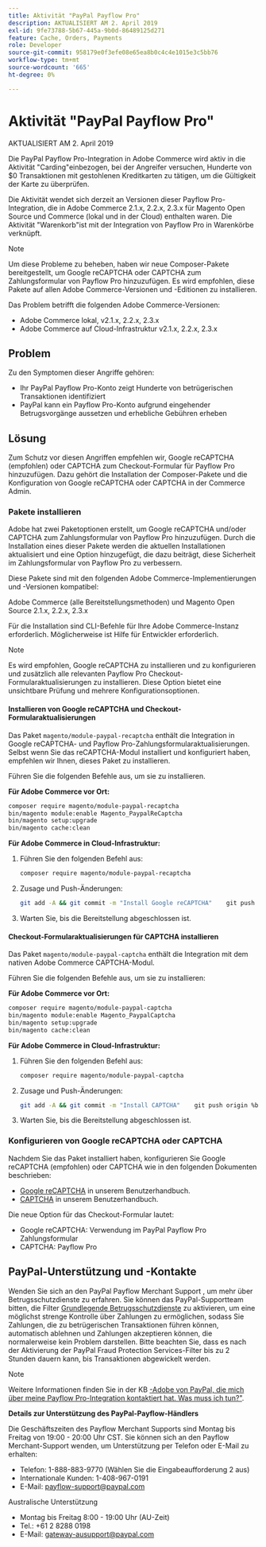 ```yaml
---
title: Aktivität "PayPal Payflow Pro"
description: AKTUALISIERT AM 2. April 2019
exl-id: 9fe73788-5b67-445a-9b0d-86489125d271
feature: Cache, Orders, Payments
role: Developer
source-git-commit: 958179e0f3efe08e65ea8b0c4c4e1015e3c5bb76
workflow-type: tm+mt
source-wordcount: '665'
ht-degree: 0%

---
```


# Aktivität &quot;PayPal Payflow Pro&quot;

AKTUALISIERT AM 2. April 2019

Die PayPal Payflow Pro-Integration in Adobe Commerce wird aktiv in die Aktivität &quot;Carding&quot;einbezogen, bei der Angreifer versuchen, Hunderte von $0 Transaktionen mit gestohlenen Kreditkarten zu tätigen, um die Gültigkeit der Karte zu überprüfen.

Die Aktivität wendet sich derzeit an Versionen dieser Payflow Pro-Integration, die in Adobe Commerce 2.1.x, 2.2.x, 2.3.x für Magento Open Source und Commerce (lokal und in der Cloud) enthalten waren. Die Aktivität &quot;Warenkorb&quot;ist mit der Integration von Payflow Pro in Warenkörbe verknüpft.

>[!NOTE]
>
>Um diese Probleme zu beheben, haben wir neue Composer-Pakete bereitgestellt, um Google reCAPTCHA oder CAPTCHA zum Zahlungsformular von Payflow Pro hinzuzufügen. Es wird empfohlen, diese Pakete auf allen Adobe Commerce-Versionen und -Editionen zu installieren.

Das Problem betrifft die folgenden Adobe Commerce-Versionen:

* Adobe Commerce lokal, v2.1.x, 2.2.x, 2.3.x
* Adobe Commerce auf Cloud-Infrastruktur v2.1.x, 2.2.x, 2.3.x

## Problem

Zu den Symptomen dieser Angriffe gehören:

* Ihr PayPal Payflow Pro-Konto zeigt Hunderte von betrügerischen Transaktionen identifiziert
* PayPal kann ein Payflow Pro-Konto aufgrund eingehender Betrugsvorgänge aussetzen und erhebliche Gebühren erheben

## Lösung

Zum Schutz vor diesen Angriffen empfehlen wir, Google reCAPTCHA (empfohlen) oder CAPTCHA zum Checkout-Formular für Payflow Pro hinzuzufügen. Dazu gehört die Installation der Composer-Pakete und die Konfiguration von Google reCAPTCHA oder CAPTCHA in der Commerce Admin.

### Pakete installieren

Adobe hat zwei Paketoptionen erstellt, um Google reCAPTCHA und/oder CAPTCHA zum Zahlungsformular von Payflow Pro hinzuzufügen. Durch die Installation eines dieser Pakete werden die aktuellen Installationen aktualisiert und eine Option hinzugefügt, die dazu beiträgt, diese Sicherheit im Zahlungsformular von Payflow Pro zu verbessern.

Diese Pakete sind mit den folgenden Adobe Commerce-Implementierungen und -Versionen kompatibel:

Adobe Commerce (alle Bereitstellungsmethoden) und Magento Open Source 2.1.x, 2.2.x, 2.3.x

Für die Installation sind CLI-Befehle für Ihre Adobe Commerce-Instanz erforderlich. Möglicherweise ist Hilfe für Entwickler erforderlich.

>[!NOTE]
>
>Es wird empfohlen, Google reCAPTCHA zu installieren und zu konfigurieren und zusätzlich alle relevanten Payflow Pro Checkout-Formularaktualisierungen zu installieren. Diese Option bietet eine unsichtbare Prüfung und mehrere Konfigurationsoptionen.

#### Installieren von Google reCAPTCHA und Checkout-Formularaktualisierungen

Das Paket `magento/module-paypal-recaptcha` enthält die Integration in Google reCAPTCHA- und Payflow Pro-Zahlungsformularaktualisierungen. Selbst wenn Sie das reCAPTCHA-Modul installiert und konfiguriert haben, empfehlen wir Ihnen, dieses Paket zu installieren.

Führen Sie die folgenden Befehle aus, um sie zu installieren.

**Für Adobe Commerce vor Ort:**

```bash
composer require magento/module-paypal-recaptcha
bin/magento module:enable Magento_PaypalReCaptcha
bin/magento setup:upgrade
bin/magento cache:clean
```

**Für Adobe Commerce in Cloud-Infrastruktur:**

1. Führen Sie den folgenden Befehl aus:

   ```bash
   composer require magento/module-paypal-recaptcha
   ```

1. Zusage und Push-Änderungen:

   ```bash
   git add -A && git commit -m "Install Google reCAPTCHA"    git push origin %branch_name%
   ```

1. Warten Sie, bis die Bereitstellung abgeschlossen ist.

#### Checkout-Formularaktualisierungen für CAPTCHA installieren

Das Paket `magento/module-paypal-captcha` enthält die Integration mit dem nativen Adobe Commerce CAPTCHA-Modul.

Führen Sie die folgenden Befehle aus, um sie zu installieren:

**Für Adobe Commerce vor Ort:**

```bash
composer require magento/module-paypal-captcha
bin/magento module:enable Magento_PaypalCaptcha
bin/magento setup:upgrade
bin/magento cache:clean
```

**Für Adobe Commerce in Cloud-Infrastruktur:**

1. Führen Sie den folgenden Befehl aus:

   ```bash
   composer require magento/module-paypal-captcha
   ```

1. Zusage und Push-Änderungen:

   ```bash
   git add -A && git commit -m "Install CAPTCHA"    git push origin %branch_name%
   ```

1. Warten Sie, bis die Bereitstellung abgeschlossen ist.

### Konfigurieren von Google reCAPTCHA oder CAPTCHA

Nachdem Sie das Paket installiert haben, konfigurieren Sie Google reCAPTCHA (empfohlen) oder CAPTCHA wie in den folgenden Dokumenten beschrieben:

* [Google reCAPTCHA](https://docs.magento.com/user-guide/stores/security-google-recaptcha.html) in unserem Benutzerhandbuch.
* [CAPTCHA](https://docs.magento.com/user-guide/stores/security-captcha.html) in unserem Benutzerhandbuch.

Die neue Option für das Checkout-Formular lautet:

* Google reCAPTCHA: Verwendung im PayPal Payflow Pro Zahlungsformular
* CAPTCHA: Payflow Pro

## PayPal-Unterstützung und -Kontakte

Wenden Sie sich an den PayPal Payflow Merchant Support , um mehr über Betrugsschutzdienste zu erfahren. Sie können das PayPal-Supportteam bitten, die Filter [Grundlegende Betrugsschutzdienste](https://developer.paypal.com/api/nvp-soap/payflow/fraud-protection/) zu aktivieren, um eine möglichst strenge Kontrolle über Zahlungen zu ermöglichen, sodass Sie Zahlungen, die zu betrügerischen Transaktionen führen können, automatisch ablehnen und Zahlungen akzeptieren können, die normalerweise kein Problem darstellen. Bitte beachten Sie, dass es nach der Aktivierung der PayPal Fraud Protection Services-Filter bis zu 2 Stunden dauern kann, bis Transaktionen abgewickelt werden.

>[!NOTE]
>
>Weitere Informationen finden Sie in der KB [-Adobe von PayPal, die mich über meine Payflow Pro-Integration kontaktiert hat. Was muss ich tun?&quot;](https://www.paypal.com/us/smarthelp/article/ts2242).

**Details zur Unterstützung des PayPal-Payflow-Händlers**

Die Geschäftszeiten des Payflow Merchant Supports sind Montag bis Freitag von 19:00 - 20:00 Uhr CST. Sie können sich an den Payflow Merchant-Support wenden, um Unterstützung per Telefon oder E-Mail zu erhalten:

* Telefon: 1-888-883-9770 (Wählen Sie die Eingabeaufforderung 2 aus)
* Internationale Kunden: 1-408-967-0191
* E-Mail: [payflow-support@paypal.com](mailto:payflow-support@paypal.com)

Australische Unterstützung

* Montag bis Freitag 8:00 - 19:00 Uhr (AU-Zeit)
* Tel.: +61 2 8288 0198
* E-Mail: [gateway-ausupport@paypal.com](mailto:gateway-ausupport@paypal.com)
